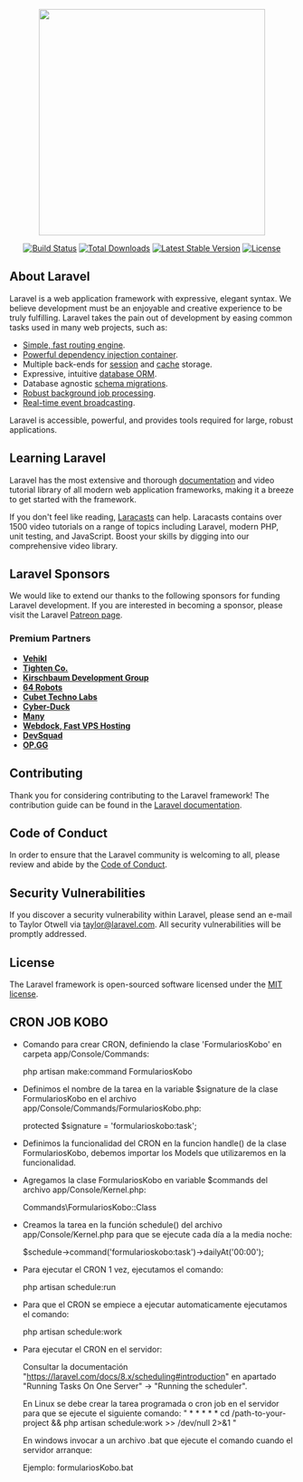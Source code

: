 <p align="center"><a href="https://laravel.com" target="_blank"><img src="https://raw.githubusercontent.com/laravel/art/master/logo-lockup/5%20SVG/2%20CMYK/1%20Full%20Color/laravel-logolockup-cmyk-red.svg" width="400"></a></p>

<p align="center">
<a href="https://travis-ci.org/laravel/framework"><img src="https://travis-ci.org/laravel/framework.svg" alt="Build Status"></a>
<a href="https://packagist.org/packages/laravel/framework"><img src="https://img.shields.io/packagist/dt/laravel/framework" alt="Total Downloads"></a>
<a href="https://packagist.org/packages/laravel/framework"><img src="https://img.shields.io/packagist/v/laravel/framework" alt="Latest Stable Version"></a>
<a href="https://packagist.org/packages/laravel/framework"><img src="https://img.shields.io/packagist/l/laravel/framework" alt="License"></a>
</p>

## About Laravel

Laravel is a web application framework with expressive, elegant syntax. We believe development must be an enjoyable and creative experience to be truly fulfilling. Laravel takes the pain out of development by easing common tasks used in many web projects, such as:

- [Simple, fast routing engine](https://laravel.com/docs/routing).
- [Powerful dependency injection container](https://laravel.com/docs/container).
- Multiple back-ends for [session](https://laravel.com/docs/session) and [cache](https://laravel.com/docs/cache) storage.
- Expressive, intuitive [database ORM](https://laravel.com/docs/eloquent).
- Database agnostic [schema migrations](https://laravel.com/docs/migrations).
- [Robust background job processing](https://laravel.com/docs/queues).
- [Real-time event broadcasting](https://laravel.com/docs/broadcasting).

Laravel is accessible, powerful, and provides tools required for large, robust applications.

## Learning Laravel

Laravel has the most extensive and thorough [documentation](https://laravel.com/docs) and video tutorial library of all modern web application frameworks, making it a breeze to get started with the framework.

If you don't feel like reading, [Laracasts](https://laracasts.com) can help. Laracasts contains over 1500 video tutorials on a range of topics including Laravel, modern PHP, unit testing, and JavaScript. Boost your skills by digging into our comprehensive video library.

## Laravel Sponsors

We would like to extend our thanks to the following sponsors for funding Laravel development. If you are interested in becoming a sponsor, please visit the Laravel [Patreon page](https://patreon.com/taylorotwell).

### Premium Partners

- **[Vehikl](https://vehikl.com/)**
- **[Tighten Co.](https://tighten.co)**
- **[Kirschbaum Development Group](https://kirschbaumdevelopment.com)**
- **[64 Robots](https://64robots.com)**
- **[Cubet Techno Labs](https://cubettech.com)**
- **[Cyber-Duck](https://cyber-duck.co.uk)**
- **[Many](https://www.many.co.uk)**
- **[Webdock, Fast VPS Hosting](https://www.webdock.io/en)**
- **[DevSquad](https://devsquad.com)**
- **[OP.GG](https://op.gg)**

## Contributing

Thank you for considering contributing to the Laravel framework! The contribution guide can be found in the [Laravel documentation](https://laravel.com/docs/contributions).

## Code of Conduct

In order to ensure that the Laravel community is welcoming to all, please review and abide by the [Code of Conduct](https://laravel.com/docs/contributions#code-of-conduct).

## Security Vulnerabilities

If you discover a security vulnerability within Laravel, please send an e-mail to Taylor Otwell via [taylor@laravel.com](mailto:taylor@laravel.com). All security vulnerabilities will be promptly addressed.

## License

The Laravel framework is open-sourced software licensed under the [MIT license](https://opensource.org/licenses/MIT).


## CRON JOB KOBO

- Comando para crear CRON, definiendo la clase 'FormulariosKobo' en carpeta app/Console/Commands:

    php artisan make:command FormulariosKobo

- Definimos el nombre de la tarea en la variable $signature de la clase FormulariosKobo en el archivo app/Console/Commands/FormulariosKobo.php:

    protected $signature = 'formularioskobo:task';

- Definimos la funcionalidad del CRON en la funcion handle() de la clase FormulariosKobo, debemos importar los Models que utilizaremos en la funcionalidad.

- Agregamos la clase FormulariosKobo en variable $commands del archivo app/Console/Kernel.php:

    Commands\FormulariosKobo::Class

- Creamos la tarea en la función schedule() del archivo app/Console/Kernel.php para que se ejecute cada día a la media noche:

    $schedule->command('formularioskobo:task')->dailyAt('00:00');

- Para ejecutar el CRON 1 vez, ejecutamos el comando:

    php artisan schedule:run

- Para que el CRON se empiece a ejecutar automaticamente ejecutamos el comando:

    php artisan schedule:work

- Para ejecutar el CRON en el servidor:

  Consultar la documentación "https://laravel.com/docs/8.x/scheduling#introduction" en apartado "Running Tasks On One Server" -> "Running the scheduler".


  En Linux se debe crear la tarea programada o cron job en el servidor para que se ejecute el siguiente comando:
  " * * * * * cd /path-to-your-project && php artisan schedule:work >> /dev/null 2>&1 "

  En windows invocar a un archivo .bat que ejecute el comando cuando el servidor arranque:

    Ejemplo: formulariosKobo.bat
 
